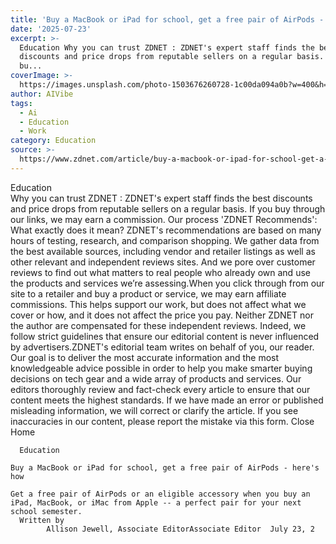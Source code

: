 ```yaml
---
title: 'Buy a MacBook or iPad for school, get a free pair of AirPods - here''s how'
date: '2025-07-23'
excerpt: >-
  Education Why you can trust ZDNET : ZDNET's expert staff finds the best
  discounts and price drops from reputable sellers on a regular basis. If you
  bu...
coverImage: >-
  https://images.unsplash.com/photo-1503676260728-1c00da094a0b?w=400&h=200&fit=crop&auto=format
author: AIVibe
tags:
  - Ai
  - Education
  - Work
category: Education
source: >-
  https://www.zdnet.com/article/buy-a-macbook-or-ipad-for-school-get-a-free-pair-of-airpods-heres-how/
---
```

Education     
    Why you can trust ZDNET
  : ZDNET's expert staff finds the best discounts and price drops from reputable sellers on a regular basis. If you buy through our links, we may earn a commission. Our process    'ZDNET Recommends': What exactly does it mean? ZDNET's recommendations are based on many hours of testing, research, and comparison shopping. We gather data from the best available sources, including vendor and retailer listings as well as other relevant and independent reviews sites. And we pore over customer reviews to find out what matters to real people who already own and use the products and services we’re assessing.When you click through from our site to a retailer and buy a product or service, we may earn affiliate commissions. This helps support our work, but does not affect what we cover or how, and it does not affect the price you pay. Neither ZDNET nor the author are compensated for these independent reviews.  Indeed, we follow strict guidelines that ensure our editorial content is never influenced by advertisers.ZDNET's editorial team writes on behalf of you, our reader. Our goal is to deliver the most accurate information and the most knowledgeable advice possible in order to help you make smarter buying decisions on tech gear and a wide array of products and services. Our editors  thoroughly review and fact-check every article to ensure that our content meets the highest standards. If we have made an error or published misleading information, we will correct or clarify the article. If you see inaccuracies in our content, please report the mistake via this form. Close   
      Home
    
      Education
       
    Buy a MacBook or iPad for school, get a free pair of AirPods - here's how
     
    Get a free pair of AirPods or an eligible accessory when you buy an iPad, MacBook, or iMac from Apple -- a perfect pair for your next school semester.
      Written by 
            Allison Jewell, Associate EditorAssociate Editor  July 23, 2
